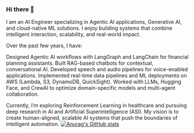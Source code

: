 ### Hi there 👋

I am an AI Engineer specializing in Agentic AI applications, Generative AI, and cloud-native ML solutions. I enjoy building systems that combine intelligent interaction, scalability, and real-world impact.

Over the past few years, I have:

Designed Agentic AI workflows with LangGraph and LangChain for financial planning assistants.
Built RAG-based chatbots for contextual, conversational AI.
Developed speech and audio pipelines for voice-enabled applications.
Implemented real-time data pipelines and ML deployments on AWS (Lambda, S3, DynamoDB, QuickSight).
Worked with LLMs, Hugging Face, and CrewAI to optimize domain-specific models and multi-agent collaboration.

Currently, I’m exploring Reinforcement Learning in healthcare and pursuing deep research in AI and Artificial Superintelligence (ASI). 
My vision is to create human-aligned, scalable AI systems that push the boundaries of intelligent automation.
[![Anurag's GitHub stats](https://github-readme-stats.vercel.app/api?username=muhammadyahiya)](https://github.com/anuraghazra/github-readme-stats)
